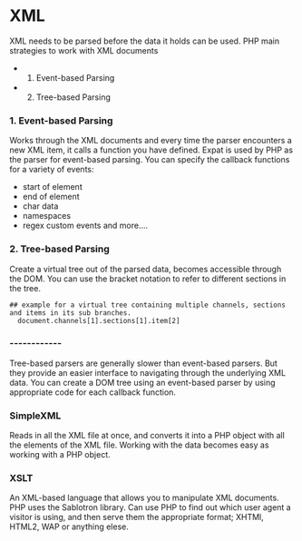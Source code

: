 # XML
XML needs to be parsed before the data it holds can be used.
PHP main strategies to work with XML documents
  + 1. Event-based Parsing
  + 2. Tree-based Parsing


###  1. Event-based Parsing
Works through the XML documents and every time the parser encounters a new XML item, it calls a function you have defined.
Expat is used by PHP as the parser for event-based parsing.
 You can specify the callback functions for a variety of events:
  + start of element
  + end of element
  + char data
  + namespaces
  + regex custom events and more....

### 2. Tree-based Parsing
Create a virtual tree out of the parsed data, becomes accessible through the DOM.
You can use the bracket notation to refer to different sections in the tree.
```
## example for a virtual tree containing multiple channels, sections and items in its sub branches.
  document.channels[1].sections[1].item[2]
```

### ------------
Tree-based parsers are generally slower than event-based parsers. But they provide an easier interface to
navigating through the underlying XML data.
You can create a DOM tree using an event-based parser by using appropriate code for each callback function.



### SimpleXML
Reads in all the XML file at once, and converts it into a PHP object with
all the elements of the XML file.
Working with the data becomes easy as working with a PHP object.



### XSLT
An XML-based language that allows you to manipulate XML documents.
PHP uses the Sablotron library.
Can use PHP to find out which user agent a visitor is using, and then
serve them the appropriate format; XHTMl, HTML2, WAP or anything elese. 
